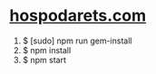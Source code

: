 # [hospodarets.com](https://hospodarets.com/)

1. $ [sudo] npm run gem-install
1. $ npm install
1. $ npm start